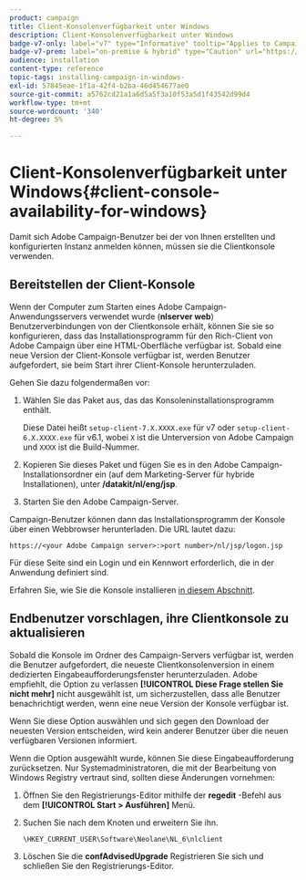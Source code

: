 ```yaml
---
product: campaign
title: Client-Konsolenverfügbarkeit unter Windows
description: Client-Konsolenverfügbarkeit unter Windows
badge-v7-only: label="v7" type="Informative" tooltip="Applies to Campaign Classic v7 only"
badge-v7-prem: label="on-premise & hybrid" type="Caution" url="https://experienceleague.adobe.com/docs/campaign-classic/using/installing-campaign-classic/architecture-and-hosting-models/hosting-models-lp/hosting-models.html?lang=en" tooltip="Applies to on-premise and hybrid deployments only"
audience: installation
content-type: reference
topic-tags: installing-campaign-in-windows-
exl-id: 57845eae-1f1a-42f4-b2ba-46d454677ae0
source-git-commit: a5762cd21a1a6d5a5f3a10f53a5d1f43542d99d4
workflow-type: tm+mt
source-wordcount: '340'
ht-degree: 5%

---
```


# Client-Konsolenverfügbarkeit unter Windows{#client-console-availability-for-windows}



Damit sich Adobe Campaign-Benutzer bei der von Ihnen erstellten und konfigurierten Instanz anmelden können, müssen sie die Clientkonsole verwenden.

## Bereitstellen der Client-Konsole

Wenn der Computer zum Starten eines Adobe Campaign-Anwendungsservers verwendet wurde (**nlserver web**) Benutzerverbindungen von der Clientkonsole erhält, können Sie sie so konfigurieren, dass das Installationsprogramm für den Rich-Client von Adobe Campaign über eine HTML-Oberfläche verfügbar ist. Sobald eine neue Version der Client-Konsole verfügbar ist, werden Benutzer aufgefordert, sie beim Start ihrer Client-Konsole herunterzuladen.

Gehen Sie dazu folgendermaßen vor:

1. Wählen Sie das Paket aus, das das Konsoleninstallationsprogramm enthält.

   Diese Datei heißt `setup-client-7.X.XXXX.exe` für v7 oder `setup-client-6.X.XXXX.exe` für v6.1, wobei `X` ist die Unterversion von Adobe Campaign und `XXXX` ist die Build-Nummer.

1. Kopieren Sie dieses Paket und fügen Sie es in den Adobe Campaign-Installationsordner ein (auf dem Marketing-Server für hybride Installationen), unter **/datakit/nl/eng/jsp**.
1. Starten Sie den Adobe Campaign-Server.

Campaign-Benutzer können dann das Installationsprogramm der Konsole über einen Webbrowser herunterladen. Die URL lautet dazu:

```
https://<your Adobe Campaign server>:>port number>/nl/jsp/logon.jsp
```

Für diese Seite sind ein Login und ein Kennwort erforderlich, die in der Anwendung definiert sind.

Erfahren Sie, wie Sie die Konsole installieren [in diesem Abschnitt](../../installation/using/installing-the-client-console.md).

## Endbenutzer vorschlagen, ihre Clientkonsole zu aktualisieren

Sobald die Konsole im Ordner des Campaign-Servers verfügbar ist, werden die Benutzer aufgefordert, die neueste Clientkonsolenversion in einem dedizierten Eingabeaufforderungsfenster herunterzuladen. Adobe empfiehlt, die Option zu verlassen **[!UICONTROL Diese Frage stellen Sie nicht mehr]** nicht ausgewählt ist, um sicherzustellen, dass alle Benutzer benachrichtigt werden, wenn eine neue Version der Konsole verfügbar ist.

Wenn Sie diese Option auswählen und sich gegen den Download der neuesten Version entscheiden, wird kein anderer Benutzer über die neuen verfügbaren Versionen informiert.

Wenn die Option ausgewählt wurde, können Sie diese Eingabeaufforderung zurücksetzen. Nur Systemadministratoren, die mit der Bearbeitung von Windows Registry vertraut sind, sollten diese Änderungen vornehmen:

1. Öffnen Sie den Registrierungs-Editor mithilfe der **regedit** -Befehl aus dem **[!UICONTROL Start > Ausführen]** Menü.
1. Suchen Sie nach dem Knoten und erweitern Sie ihn.

   ```
   \HKEY_CURRENT_USER\Software\Neolane\NL_6\nlclient
   ```

1. Löschen Sie die **confAdvisedUpgrade** Registrieren Sie sich und schließen Sie den Registrierungs-Editor.
